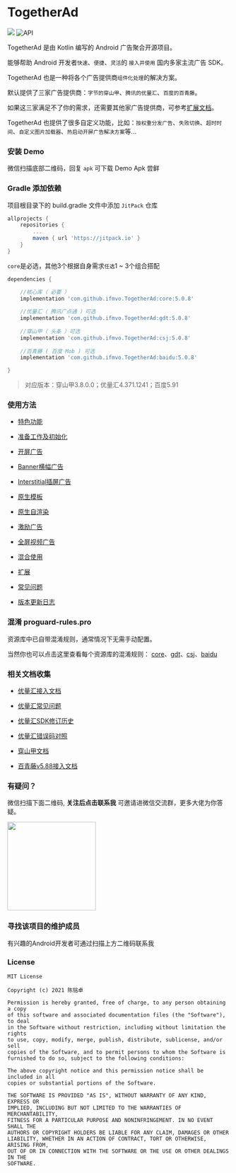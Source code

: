 # TogetherAd

[![](https://jitpack.io/v/ifmvo/TogetherAd.svg)](https://jitpack.io/#ifmvo/TogetherAd)
![API](https://img.shields.io/badge/API-16%2B-brightgreen.svg?style=flat)

TogetherAd 是由 Kotlin 编写的 Android 广告聚合开源项目。

能够帮助 Android 开发者``快速``、``便捷``、``灵活``的 ``接入并使用`` 国内多家主流广告 SDK。

TogetherAd 也是一种将各个广告提供商``组件化处理``的解决方案。

默认提供了三家广告提供商：``字节的穿山甲``、``腾讯的优量汇``、``百度的百青藤``。

如果这三家满足不了你的需求，还需要其他家广告提供商，可参考[扩展文档](doc/extend.md)。

TogetherAd 也提供了很多自定义功能，比如：``按权重分发广告``、``失败切换``、``超时时间``、``自定义图片加载器``、``热启动开屏广告解决方案``等...

### 安装 Demo

微信扫描底部二维码，回复 ``apk`` 可下载 Demo Apk 尝鲜

### Gradle 添加依赖

项目根目录下的 build.gradle 文件中添加 ``JitPack`` 仓库

```gradle
allprojects {
    repositories {
        ...
        maven { url 'https://jitpack.io' }
    }
}
```

``core``是必选，其他3个根据自身需求``任选``1 ~ 3个组合搭配

```gradle
dependencies {

    //核心库（ 必要 ）
    implementation 'com.github.ifmvo.TogetherAd:core:5.0.8'
    
    //优量汇（ 腾讯广点通 ）可选
    implementation 'com.github.ifmvo.TogetherAd:gdt:5.0.8'
    
    //穿山甲（ 头条 ）可选
    implementation 'com.github.ifmvo.TogetherAd:csj:5.0.8'
    
    //百青藤 ( 百度 Mob ) 可选
    implementation 'com.github.ifmvo.TogetherAd:baidu:5.0.8'

}
```

> 对应版本：穿山甲3.8.0.0；优量汇4.371.1241；百度5.91

### 使用方法

- [特色功能](doc/feature.md)

- [准备工作及初始化](doc/prepare.md)

- [开屏广告](doc/splash.md)

- [Banner横幅广告](doc/banner.md)

- [Interstitial插屏广告](doc/inter.md)

- [原生模板](doc/express.md)

- [原生自渲染](doc/native.md)

- [激励广告](doc/reward.md)

- [全屏视频广告](doc/full_video.md)

- [混合使用](doc/hybrid.md)

- [扩展](doc/extend.md)

- [常见问题](doc/question.md)

- [版本更新日志](doc/update_log.md)

### 混淆 proguard-rules.pro

资源库中已自带混淆规则，通常情况下无需手动配置。

当然你也可以点击这里查看每个资源库的混淆规则： [core](core/proguard-rules.pro)、[gdt](gdt/proguard-rules.pro)、[csj](csj/proguard-rules.pro)、[baidu](baidu/proguard-rules.pro)

### 相关文档收集

- [优量汇接入文档](https://developers.adnet.qq.com/doc/android/access_doc)

- [优量汇常见问题](https://e.qq.com/dev/help_detail.html?cid=668&pid=2208)

- [优量汇SDK修订历史](https://developers.adnet.qq.com/doc/android/union/union_version)

- [优量汇错误码对照](https://developers.adnet.qq.com/backend/error_code.html)

- [穿山甲文档](http://partner.toutiao.com/doc?id=5dd0fe756b181e00112e3ec5)

- [百青藤v5.88接入文档](https://baidu-ssp.gz.bcebos.com/mssp/sdk/BaiduMobAds_MSSP_bd_SDK_android_v5.88.pdf)

### 有疑问？

微信扫描下面二维码, **关注后点击联系我** 可邀请进微信交流群，更多大佬为你答疑。

<img src="img/qrcode_for_gh_e66be0cfb1f0_258.jpeg"  height="200" width="200">

### 寻找该项目的维护成员

有兴趣的Android开发者可通过扫描上方二维码联系我

### License

```
MIT License

Copyright (c) 2021 陈铭卓

Permission is hereby granted, free of charge, to any person obtaining a copy
of this software and associated documentation files (the "Software"), to deal
in the Software without restriction, including without limitation the rights
to use, copy, modify, merge, publish, distribute, sublicense, and/or sell
copies of the Software, and to permit persons to whom the Software is
furnished to do so, subject to the following conditions:

The above copyright notice and this permission notice shall be included in all
copies or substantial portions of the Software.

THE SOFTWARE IS PROVIDED "AS IS", WITHOUT WARRANTY OF ANY KIND, EXPRESS OR
IMPLIED, INCLUDING BUT NOT LIMITED TO THE WARRANTIES OF MERCHANTABILITY,
FITNESS FOR A PARTICULAR PURPOSE AND NONINFRINGEMENT. IN NO EVENT SHALL THE
AUTHORS OR COPYRIGHT HOLDERS BE LIABLE FOR ANY CLAIM, DAMAGES OR OTHER
LIABILITY, WHETHER IN AN ACTION OF CONTRACT, TORT OR OTHERWISE, ARISING FROM,
OUT OF OR IN CONNECTION WITH THE SOFTWARE OR THE USE OR OTHER DEALINGS IN THE
SOFTWARE.
```
